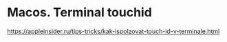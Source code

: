 # Macos. Terminal touchid

<https://appleinsider.ru/tips-tricks/kak-ispolzovat-touch-id-v-terminale.html>
